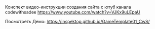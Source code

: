 Конспект видео-инструкции создания сайта с ютуб канала codewithsadee
https://www.youtube.com/watch?v=VJKx9uLEpaU

Посмотреть Демо:
https://inspektop.github.io/GameTemplate01_CwS/